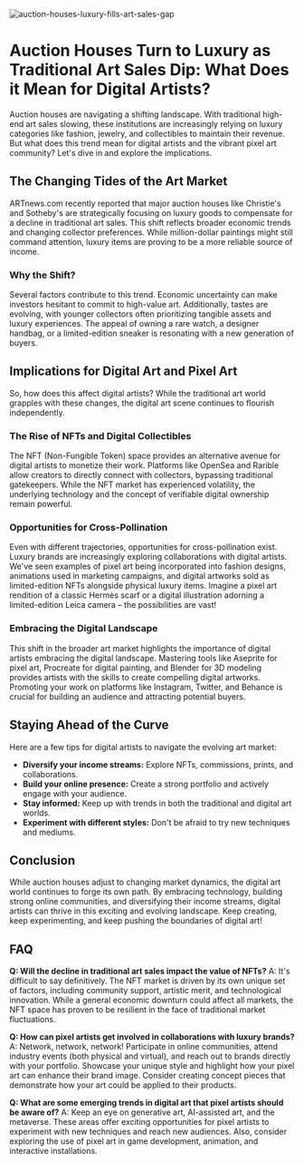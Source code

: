 ![auction-houses-luxury-fills-art-sales-gap](https://images.pexels.com/photos/7971753/pexels-photo-7971753.jpeg?auto=compress&cs=tinysrgb&fit=crop&h=627&w=1200)

# Auction Houses Turn to Luxury as Traditional Art Sales Dip: What Does it Mean for Digital Artists?

Auction houses are navigating a shifting landscape. With traditional high-end art sales slowing, these institutions are increasingly relying on luxury categories like fashion, jewelry, and collectibles to maintain their revenue. But what does this trend mean for digital artists and the vibrant pixel art community? Let's dive in and explore the implications.

## The Changing Tides of the Art Market

ARTnews.com recently reported that major auction houses like Christie's and Sotheby's are strategically focusing on luxury goods to compensate for a decline in traditional art sales. This shift reflects broader economic trends and changing collector preferences. While million-dollar paintings might still command attention, luxury items are proving to be a more reliable source of income.

### Why the Shift?

Several factors contribute to this trend. Economic uncertainty can make investors hesitant to commit to high-value art. Additionally, tastes are evolving, with younger collectors often prioritizing tangible assets and luxury experiences. The appeal of owning a rare watch, a designer handbag, or a limited-edition sneaker is resonating with a new generation of buyers.

## Implications for Digital Art and Pixel Art

So, how does this affect digital artists? While the traditional art world grapples with these changes, the digital art scene continues to flourish independently.

### The Rise of NFTs and Digital Collectibles

The NFT (Non-Fungible Token) space provides an alternative avenue for digital artists to monetize their work. Platforms like OpenSea and Rarible allow creators to directly connect with collectors, bypassing traditional gatekeepers. While the NFT market has experienced volatility, the underlying technology and the concept of verifiable digital ownership remain powerful.

### Opportunities for Cross-Pollination

Even with different trajectories, opportunities for cross-pollination exist. Luxury brands are increasingly exploring collaborations with digital artists. We've seen examples of pixel art being incorporated into fashion designs, animations used in marketing campaigns, and digital artworks sold as limited-edition NFTs alongside physical luxury items. Imagine a pixel art rendition of a classic Hermès scarf or a digital illustration adorning a limited-edition Leica camera – the possibilities are vast!

### Embracing the Digital Landscape

This shift in the broader art market highlights the importance of digital artists embracing the digital landscape. Mastering tools like Aseprite for pixel art, Procreate for digital painting, and Blender for 3D modeling provides artists with the skills to create compelling digital artworks. Promoting your work on platforms like Instagram, Twitter, and Behance is crucial for building an audience and attracting potential buyers.

## Staying Ahead of the Curve

Here are a few tips for digital artists to navigate the evolving art market:

*   **Diversify your income streams:** Explore NFTs, commissions, prints, and collaborations.
*   **Build your online presence:** Create a strong portfolio and actively engage with your audience.
*   **Stay informed:** Keep up with trends in both the traditional and digital art worlds.
*   **Experiment with different styles:** Don't be afraid to try new techniques and mediums.

## Conclusion

While auction houses adjust to changing market dynamics, the digital art world continues to forge its own path. By embracing technology, building strong online communities, and diversifying their income streams, digital artists can thrive in this exciting and evolving landscape. Keep creating, keep experimenting, and keep pushing the boundaries of digital art!

## FAQ

**Q: Will the decline in traditional art sales impact the value of NFTs?**
A: It's difficult to say definitively. The NFT market is driven by its own unique set of factors, including community support, artistic merit, and technological innovation. While a general economic downturn could affect all markets, the NFT space has proven to be resilient in the face of traditional market fluctuations.

**Q: How can pixel artists get involved in collaborations with luxury brands?**
A: Network, network, network! Participate in online communities, attend industry events (both physical and virtual), and reach out to brands directly with your portfolio. Showcase your unique style and highlight how your pixel art can enhance their brand image. Consider creating concept pieces that demonstrate how your art could be applied to their products.

**Q: What are some emerging trends in digital art that pixel artists should be aware of?**
A: Keep an eye on generative art, AI-assisted art, and the metaverse. These areas offer exciting opportunities for pixel artists to experiment with new techniques and reach new audiences. Also, consider exploring the use of pixel art in game development, animation, and interactive installations.